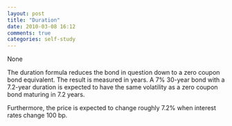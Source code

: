 ```yaml
---
layout: post
title: "Duration"
date: 2010-03-08 16:12
comments: true
categories: self-study
---
```


None


The duration formula reduces the bond in question down to a zero coupon bond equivalent. The result is measured in years. A 7% 30-year bond with a 7.2-year duration is expected to have the same volatility as a zero coupon bond maturing in 7.2 years. 


Furthermore, the price is expected to change roughly 7.2% when interest rates change 100 bp.

